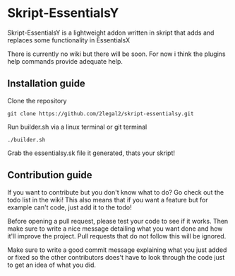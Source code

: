 # Skript-EssentialsY
Skript-EssentialsY is a lightweight addon written in skript that adds and replaces some functionality in EssentialsX

There is currently no wiki but there will be soon. For now i think the plugins help commands provide adequate help.


## Installation guide

Clone the repository
```
git clone https://github.com/2legal2/skript-essentialsy.git
```

Run builder.sh via a linux terminal or git terminal
```
./builder.sh
```

Grab the essentialsy.sk file it generated, thats your skript!


## Contribution guide

If you want to contribute but you don't know what to do? Go check out the todo list in the wiki!
This also means that if you want a feature but for example can't code, just add it to the todo!

Before opening a pull request, please test your code to see if it works. Then make sure to write a nice message detailing what you want done and how it'll improve the project. Pull requests that do not follow this will be ignored.

Make sure to write a good commit message explaining what you just added or fixed so the other contributors does't have to look through the code just to get an idea of what you did.
